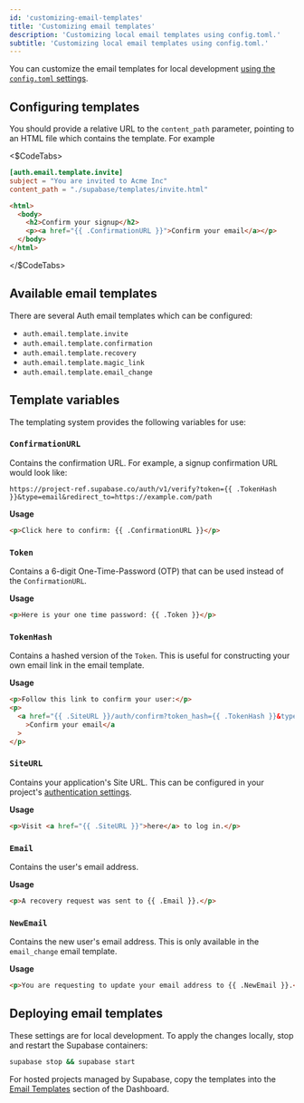 ```yaml
---
id: 'customizing-email-templates'
title: 'Customizing email templates'
description: 'Customizing local email templates using config.toml.'
subtitle: 'Customizing local email templates using config.toml.'
---
```


You can customize the email templates for local development [using the `config.toml` settings](/docs/guides/cli/config#auth-config).

## Configuring templates

You should provide a relative URL to the `content_path` parameter, pointing to an HTML file which contains the template. For example

<$CodeTabs>

```toml name=supabase/config.toml
[auth.email.template.invite]
subject = "You are invited to Acme Inc"
content_path = "./supabase/templates/invite.html"
```

```html name=supabase/templates/invite.html
<html>
  <body>
    <h2>Confirm your signup</h2>
    <p><a href="{{ .ConfirmationURL }}">Confirm your email</a></p>
  </body>
</html>
```

</$CodeTabs>

## Available email templates

There are several Auth email templates which can be configured:

- `auth.email.template.invite`
- `auth.email.template.confirmation`
- `auth.email.template.recovery`
- `auth.email.template.magic_link`
- `auth.email.template.email_change`

## Template variables

The templating system provides the following variables for use:

### `ConfirmationURL`

Contains the confirmation URL. For example, a signup confirmation URL would look like:

```
https://project-ref.supabase.co/auth/v1/verify?token={{ .TokenHash }}&type=email&redirect_to=https://example.com/path
```

**Usage**

```html
<p>Click here to confirm: {{ .ConfirmationURL }}</p>
```

### `Token`

Contains a 6-digit One-Time-Password (OTP) that can be used instead of the `ConfirmationURL`.

**Usage**

```html
<p>Here is your one time password: {{ .Token }}</p>
```

### `TokenHash`

Contains a hashed version of the `Token`. This is useful for constructing your own email link in the email template.

**Usage**

```html
<p>Follow this link to confirm your user:</p>
<p>
  <a href="{{ .SiteURL }}/auth/confirm?token_hash={{ .TokenHash }}&type=email"
    >Confirm your email</a
  >
</p>
```

### `SiteURL`

Contains your application's Site URL. This can be configured in your project's [authentication settings](/dashboard/project/_/auth/url-configuration).

**Usage**

```html
<p>Visit <a href="{{ .SiteURL }}">here</a> to log in.</p>
```

### `Email`

Contains the user's email address.

**Usage**

```html
<p>A recovery request was sent to {{ .Email }}.</p>
```

### `NewEmail`

Contains the new user's email address. This is only available in the `email_change` email template.

**Usage**

```html
<p>You are requesting to update your email address to {{ .NewEmail }}.</p>
```

## Deploying email templates

These settings are for local development. To apply the changes locally, stop and restart the Supabase containers:

```sh
supabase stop && supabase start
```

For hosted projects managed by Supabase, copy the templates into the [Email Templates](/dashboard/project/_/auth/templates) section of the Dashboard.